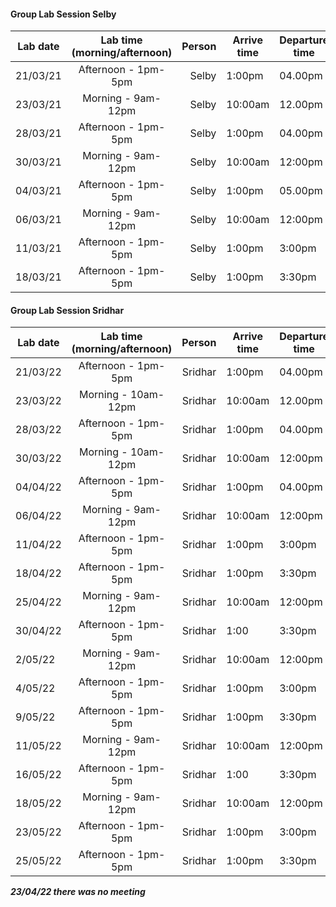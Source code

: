 #### Group Lab Session Selby
| Lab date | Lab time (morning/afternoon) | Person | Arrive time | Departure time | Note |
| -------- | :--------------------------: | -----: | ----------- | -------------- | :----: |
| 21/03/21 | Afternoon - 1pm-5pm | Selby | 1:00pm | 04.00pm | |
| 23/03/21 | Morning - 9am-12pm | Selby | 10:00am | 12.00pm | |
| 28/03/21 | Afternoon - 1pm-5pm | Selby | 1:00pm | 04.00pm | |
| 30/03/21 | Morning - 9am-12pm | Selby | 10:00am | 12:00pm | |
| 04/03/21 | Afternoon - 1pm-5pm | Selby | 1:00pm | 05.00pm | |
| 06/03/21 | Morning - 9am-12pm | Selby | 10:00am | 12:00pm | |
| 11/03/21 |Afternoon - 1pm-5pm | Selby | 1:00pm | 3:00pm | Attended on zoom |
| 18/03/21 |Afternoon - 1pm-5pm | Selby | 1:00pm | 3:30pm | Attended on zoom |

#### Group Lab Session Sridhar


| Lab date | Lab time (morning/afternoon) | Person | Arrive time | Departure time |
| -------- | :--------------------------: | -----: | ----------- | -------------- |
| 21/03/22 | Afternoon - 1pm-5pm | Sridhar | 1:00pm | 04.00pm | |
| 23/03/22 | Morning - 10am-12pm | Sridhar | 10:00am | 12.00pm | |
| 28/03/22 | Afternoon - 1pm-5pm | Sridhar | 1:00pm | 04.00pm | |
| 30/03/22 | Morning - 10am-12pm | Sridhar | 10:00am | 12:00pm | |
| 04/04/22 | Afternoon - 1pm-5pm | Sridhar | 1:00pm | 04.00pm | |
| 06/04/22 | Morning - 9am-12pm | Sridhar | 10:00am | 12:00pm | |
| 11/04/22 |Afternoon - 1pm-5pm | Sridhar | 1:00pm | 3:00pm | Attended on zoom |
| 18/04/22 |Afternoon - 1pm-5pm | Sridhar | 1:00pm | 3:30pm | Attended on zoom |
| 25/04/22 | Morning - 9am-12pm | Sridhar | 10:00am | 12:00pm | |
| 30/04/22 | Afternoon - 1pm-5pm | Sridhar | 1:00 | 3:30pm | Attended on zoom |
| 2/05/22 | Morning - 9am-12pm | Sridhar | 10:00am | 12:00pm | |
| 4/05/22 |Afternoon - 1pm-5pm | Sridhar | 1:00pm | 3:00pm | Attended on zoom |
| 9/05/22 |Afternoon - 1pm-5pm | Sridhar | 1:00pm | 3:30pm | Attended on zoom |
| 11/05/22 | Morning - 9am-12pm | Sridhar | 10:00am | 12:00pm | |
| 16/05/22 | Afternoon - 1pm-5pm | Sridhar | 1:00 | 3:30pm | Attended on zoom |
| 18/05/22 | Morning - 9am-12pm | Sridhar | 10:00am | 12:00pm | |
| 23/05/22 |Afternoon - 1pm-5pm | Sridhar | 1:00pm | 3:00pm | Attended on zoom |
| 25/05/22 |Afternoon - 1pm-5pm | Sridhar | 1:00pm | 3:30pm |  |




**_23/04/22 there was no meeting_**

